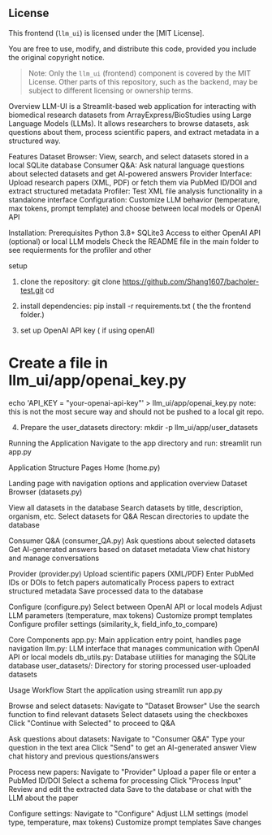 ## License

This frontend (`llm_ui`) is licensed under the [MIT License].

You are free to use, modify, and distribute this code, provided you include the original copyright notice.

> Note: Only the `llm_ui` (frontend) component is covered by the MIT License. Other parts of this repository, such as the backend, may be subject to different licensing or ownership terms.

Overview
LLM-UI is a Streamlit-based web application for interacting with biomedical research datasets from ArrayExpress/BioStudies using Large Language Models (LLMs). It allows researchers to browse datasets, ask questions about them, process scientific papers, and extract metadata in a structured way.

Features
Dataset Browser: View, search, and select datasets stored in a local SQLite database
Consumer Q&A: Ask natural language questions about selected datasets and get AI-powered answers
Provider Interface: Upload research papers (XML, PDF) or fetch them via PubMed ID/DOI and extract structured metadata
Profiler: Test XML file analysis functionality in a standalone interface
Configuration: Customize LLM behavior (temperature, max tokens, prompt template) and choose between local models or OpenAI API

Installation:
Prerequisites
Python 3.8+
SQLite3
Access to either OpenAI API (optional) or local LLM models
Check the README file in the main folder to see requierments for the profiler and other 

setup
1. clone the repository: 
git clone https://github.com/Shang1607/bacholer-test.git
cd <repository-directory>

2. install dependencies: 
pip install -r requirements.txt ( the the frontend folder.)

3. set up OpenAI API key ( if using openAI) 
# Create a file in llm_ui/app/openai_key.py
echo 'API_KEY = "your-openai-api-key"' > llm_ui/app/openai_key.py 
note: this is not the most secure way and should not be pushed to a local git repo. 

4. Prepare the user_datasets directory:
mkdir -p llm_ui/app/user_datasets


Running the Application
Navigate to the app directory and run:
streamlit run app.py


Application Structure
Pages
Home (home.py)

Landing page with navigation options and application overview
Dataset Browser (datasets.py)

View all datasets in the database
Search datasets by title, description, organism, etc.
Select datasets for Q&A
Rescan directories to update the database

Consumer Q&A (consumer_QA.py)
Ask questions about selected datasets
Get AI-generated answers based on dataset metadata
View chat history and manage conversations

Provider (provider.py)
Upload scientific papers (XML/PDF)
Enter PubMed IDs or DOIs to fetch papers automatically
Process papers to extract structured metadata
Save processed data to the database

Configure (configure.py)
Select between OpenAI API or local models
Adjust LLM parameters (temperature, max tokens)
Customize prompt templates
Configure profiler settings (similarity_k, field_info_to_compare)


Core Components
app.py: Main application entry point, handles page navigation
llm.py: LLM interface that manages communication with OpenAI API or local models
db_utils.py: Database utilities for managing the SQLite database
user_datasets/: Directory for storing processed user-uploaded datasets


Usage Workflow
Start the application using streamlit run app.py

Browse and select datasets:
Navigate to "Dataset Browser"
Use the search function to find relevant datasets
Select datasets using the checkboxes
Click "Continue with Selected" to proceed to Q&A

Ask questions about datasets:
Navigate to "Consumer Q&A"
Type your question in the text area
Click "Send" to get an AI-generated answer
View chat history and previous questions/answers

Process new papers:
Navigate to "Provider"
Upload a paper file or enter a PubMed ID/DOI
Select a schema for processing
Click "Process Input"
Review and edit the extracted data
Save to the database or chat with the LLM about the paper

Configure settings:
Navigate to "Configure"
Adjust LLM settings (model type, temperature, max tokens)
Customize prompt templates
Save changes